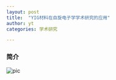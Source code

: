 ```yaml
---
layout: post
title:  "YIG材料在自旋电子学学术研究的应用"
author: yt
categories: 学术研究

---
```


### 简介

![pic](https://www.innovationnewsnetwork.com/wp-content/uploads/2022/04/Low-Res_picture-magnetic.png.png)